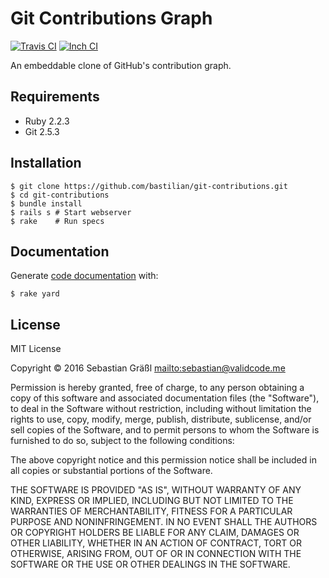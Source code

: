# Git Contributions Graph

[![Travis CI](https://travis-ci.org/bastilian/git-contributions.svg?branch=master)](https://travis-ci.org/bastilian/git-contributions)
[![Inch CI](https://inch-ci.org/github/bastilian/git-contributions.svg?branch=master)](https://inch-ci.org/github/bastilian/git-contributions)

An embeddable clone of GitHub's contribution graph.

## Requirements

 * Ruby 2.2.3
 * Git 2.5.3

## Installation

```shell
$ git clone https://github.com/bastilian/git-contributions.git
$ cd git-contributions
$ bundle install
$ rails s # Start webserver
$ rake    # Run specs
```

## Documentation

Generate [code documentation](http://www.rubydoc.info/github/bastilian/git-contributions/master) with:

```shell
$ rake yard
```

## License

MIT License

Copyright © 2016 Sebastian Gräßl <mailto:sebastian@validcode.me>

Permission is hereby granted, free of charge, to any person obtaining a copy
of this software and associated documentation files (the "Software"), to deal
in the Software without restriction, including without limitation the rights
to use, copy, modify, merge, publish, distribute, sublicense, and/or sell
copies of the Software, and to permit persons to whom the Software is
furnished to do so, subject to the following conditions:

The above copyright notice and this permission notice shall be included in all
copies or substantial portions of the Software.

THE SOFTWARE IS PROVIDED "AS IS", WITHOUT WARRANTY OF ANY KIND, EXPRESS OR
IMPLIED, INCLUDING BUT NOT LIMITED TO THE WARRANTIES OF MERCHANTABILITY,
FITNESS FOR A PARTICULAR PURPOSE AND NONINFRINGEMENT. IN NO EVENT SHALL THE
AUTHORS OR COPYRIGHT HOLDERS BE LIABLE FOR ANY CLAIM, DAMAGES OR OTHER
LIABILITY, WHETHER IN AN ACTION OF CONTRACT, TORT OR OTHERWISE, ARISING FROM,
OUT OF OR IN CONNECTION WITH THE SOFTWARE OR THE USE OR OTHER DEALINGS IN THE
SOFTWARE.
